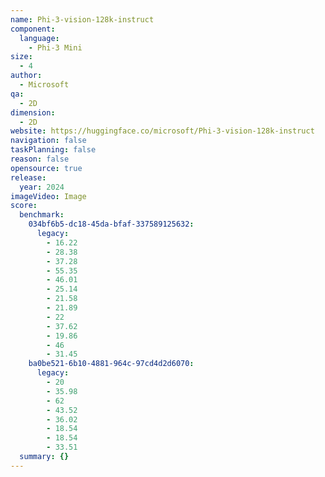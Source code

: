 ```yaml
---
name: Phi-3-vision-128k-instruct
component:
  language:
    - Phi-3 Mini
size:
  - 4
author:
  - Microsoft
qa:
  - 2D
dimension:
  - 2D
website: https://huggingface.co/microsoft/Phi-3-vision-128k-instruct
navigation: false
taskPlanning: false
reason: false
opensource: true
release:
  year: 2024
imageVideo: Image
score:
  benchmark:
    034bf6b5-dc18-45da-bfaf-337589125632:
      legacy:
        - 16.22
        - 28.38
        - 37.28
        - 55.35
        - 46.01
        - 25.14
        - 21.58
        - 21.89
        - 22
        - 37.62
        - 19.86
        - 46
        - 31.45
    ba0be521-6b10-4881-964c-97cd4d2d6070:
      legacy:
        - 20
        - 35.98
        - 62
        - 43.52
        - 36.02
        - 18.54
        - 18.54
        - 33.51
  summary: {}
---
```

